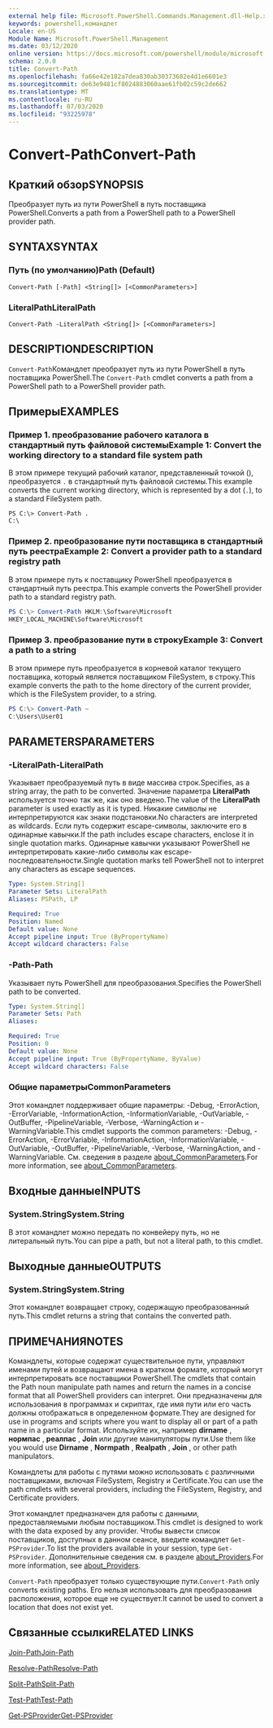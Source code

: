```yaml
---
external help file: Microsoft.PowerShell.Commands.Management.dll-Help.xml
keywords: powershell,командлет
Locale: en-US
Module Name: Microsoft.PowerShell.Management
ms.date: 03/12/2020
online version: https://docs.microsoft.com/powershell/module/microsoft.powershell.management/convert-path?view=powershell-7&WT.mc_id=ps-gethelp
schema: 2.0.0
title: Convert-Path
ms.openlocfilehash: fa66e42e182a7dea830ab30373682e4d1e6601e3
ms.sourcegitcommit: de63e9481cf8024883060aae61fb02c59c2de662
ms.translationtype: MT
ms.contentlocale: ru-RU
ms.lasthandoff: 07/03/2020
ms.locfileid: "93225978"
---
```

# <span data-ttu-id="77a1c-103">Convert-Path</span><span class="sxs-lookup"><span data-stu-id="77a1c-103">Convert-Path</span></span>

## <span data-ttu-id="77a1c-104">Краткий обзор</span><span class="sxs-lookup"><span data-stu-id="77a1c-104">SYNOPSIS</span></span>
<span data-ttu-id="77a1c-105">Преобразует путь из пути PowerShell в путь поставщика PowerShell.</span><span class="sxs-lookup"><span data-stu-id="77a1c-105">Converts a path from a PowerShell path to a PowerShell provider path.</span></span>

## <span data-ttu-id="77a1c-106">SYNTAX</span><span class="sxs-lookup"><span data-stu-id="77a1c-106">SYNTAX</span></span>

### <span data-ttu-id="77a1c-107">Путь (по умолчанию)</span><span class="sxs-lookup"><span data-stu-id="77a1c-107">Path (Default)</span></span>

```
Convert-Path [-Path] <String[]> [<CommonParameters>]
```

### <span data-ttu-id="77a1c-108">LiteralPath</span><span class="sxs-lookup"><span data-stu-id="77a1c-108">LiteralPath</span></span>

```
Convert-Path -LiteralPath <String[]> [<CommonParameters>]
```

## <span data-ttu-id="77a1c-109">DESCRIPTION</span><span class="sxs-lookup"><span data-stu-id="77a1c-109">DESCRIPTION</span></span>

<span data-ttu-id="77a1c-110">`Convert-Path`Командлет преобразует путь из пути PowerShell в путь поставщика PowerShell.</span><span class="sxs-lookup"><span data-stu-id="77a1c-110">The `Convert-Path` cmdlet converts a path from a PowerShell path to a PowerShell provider path.</span></span>

## <span data-ttu-id="77a1c-111">Примеры</span><span class="sxs-lookup"><span data-stu-id="77a1c-111">EXAMPLES</span></span>

### <span data-ttu-id="77a1c-112">Пример 1. преобразование рабочего каталога в стандартный путь файловой системы</span><span class="sxs-lookup"><span data-stu-id="77a1c-112">Example 1: Convert the working directory to a standard file system path</span></span>

<span data-ttu-id="77a1c-113">В этом примере текущий рабочий каталог, представленный точкой (), преобразуется `.` в стандартный путь файловой системы.</span><span class="sxs-lookup"><span data-stu-id="77a1c-113">This example converts the current working directory, which is represented by a dot (`.`), to a standard FileSystem path.</span></span>

```
PS C:\> Convert-Path .
C:\
```

### <span data-ttu-id="77a1c-114">Пример 2. преобразование пути поставщика в стандартный путь реестра</span><span class="sxs-lookup"><span data-stu-id="77a1c-114">Example 2: Convert a provider path to a standard registry path</span></span>

<span data-ttu-id="77a1c-115">В этом примере путь к поставщику PowerShell преобразуется в стандартный путь реестра.</span><span class="sxs-lookup"><span data-stu-id="77a1c-115">This example converts the PowerShell provider path to a standard registry path.</span></span>

```powershell
PS C:\> Convert-Path HKLM:\Software\Microsoft
HKEY_LOCAL_MACHINE\Software\Microsoft
```

### <span data-ttu-id="77a1c-116">Пример 3. преобразование пути в строку</span><span class="sxs-lookup"><span data-stu-id="77a1c-116">Example 3: Convert a path to a string</span></span>

<span data-ttu-id="77a1c-117">В этом примере путь преобразуется в корневой каталог текущего поставщика, который является поставщиком FileSystem, в строку.</span><span class="sxs-lookup"><span data-stu-id="77a1c-117">This example converts the path to the home directory of the current provider, which is the FileSystem provider, to a string.</span></span>

```powershell
PS C:\> Convert-Path ~
C:\Users\User01
```

## <span data-ttu-id="77a1c-118">PARAMETERS</span><span class="sxs-lookup"><span data-stu-id="77a1c-118">PARAMETERS</span></span>

### <span data-ttu-id="77a1c-119">-LiteralPath</span><span class="sxs-lookup"><span data-stu-id="77a1c-119">-LiteralPath</span></span>

<span data-ttu-id="77a1c-120">Указывает преобразуемый путь в виде массива строк.</span><span class="sxs-lookup"><span data-stu-id="77a1c-120">Specifies, as a string array, the path to be converted.</span></span> <span data-ttu-id="77a1c-121">Значение параметра **LiteralPath** используется точно так же, как оно введено.</span><span class="sxs-lookup"><span data-stu-id="77a1c-121">The value of the **LiteralPath** parameter is used exactly as it is typed.</span></span> <span data-ttu-id="77a1c-122">Никакие символы не интерпретируются как знаки подстановки.</span><span class="sxs-lookup"><span data-stu-id="77a1c-122">No characters are interpreted as wildcards.</span></span> <span data-ttu-id="77a1c-123">Если путь содержит escape-символы, заключите его в одинарные кавычки.</span><span class="sxs-lookup"><span data-stu-id="77a1c-123">If the path includes escape characters, enclose it in single quotation marks.</span></span> <span data-ttu-id="77a1c-124">Одинарные кавычки указывают PowerShell не интерпретировать какие-либо символы как escape-последовательности.</span><span class="sxs-lookup"><span data-stu-id="77a1c-124">Single quotation marks tell PowerShell not to interpret any characters as escape sequences.</span></span>

```yaml
Type: System.String[]
Parameter Sets: LiteralPath
Aliases: PSPath, LP

Required: True
Position: Named
Default value: None
Accept pipeline input: True (ByPropertyName)
Accept wildcard characters: False
```

### <span data-ttu-id="77a1c-125">-Path</span><span class="sxs-lookup"><span data-stu-id="77a1c-125">-Path</span></span>

<span data-ttu-id="77a1c-126">Указывает путь PowerShell для преобразования.</span><span class="sxs-lookup"><span data-stu-id="77a1c-126">Specifies the PowerShell path to be converted.</span></span>

```yaml
Type: System.String[]
Parameter Sets: Path
Aliases:

Required: True
Position: 0
Default value: None
Accept pipeline input: True (ByPropertyName, ByValue)
Accept wildcard characters: False
```

### <span data-ttu-id="77a1c-127">Общие параметры</span><span class="sxs-lookup"><span data-stu-id="77a1c-127">CommonParameters</span></span>

<span data-ttu-id="77a1c-128">Этот командлет поддерживает общие параметры: -Debug, -ErrorAction, -ErrorVariable, -InformationAction, -InformationVariable, -OutVariable, -OutBuffer, -PipelineVariable, -Verbose, -WarningAction и -WarningVariable.</span><span class="sxs-lookup"><span data-stu-id="77a1c-128">This cmdlet supports the common parameters: -Debug, -ErrorAction, -ErrorVariable, -InformationAction, -InformationVariable, -OutVariable, -OutBuffer, -PipelineVariable, -Verbose, -WarningAction, and -WarningVariable.</span></span> <span data-ttu-id="77a1c-129">См. сведения в разделе [about_CommonParameters](https://go.microsoft.com/fwlink/?LinkID=113216).</span><span class="sxs-lookup"><span data-stu-id="77a1c-129">For more information, see [about_CommonParameters](https://go.microsoft.com/fwlink/?LinkID=113216).</span></span>

## <span data-ttu-id="77a1c-130">Входные данные</span><span class="sxs-lookup"><span data-stu-id="77a1c-130">INPUTS</span></span>

### <span data-ttu-id="77a1c-131">System.String</span><span class="sxs-lookup"><span data-stu-id="77a1c-131">System.String</span></span>

<span data-ttu-id="77a1c-132">В этот командлет можно передать по конвейеру путь, но не литеральный путь.</span><span class="sxs-lookup"><span data-stu-id="77a1c-132">You can pipe a path, but not a literal path, to this cmdlet.</span></span>

## <span data-ttu-id="77a1c-133">Выходные данные</span><span class="sxs-lookup"><span data-stu-id="77a1c-133">OUTPUTS</span></span>

### <span data-ttu-id="77a1c-134">System.String</span><span class="sxs-lookup"><span data-stu-id="77a1c-134">System.String</span></span>

<span data-ttu-id="77a1c-135">Этот командлет возвращает строку, содержащую преобразованный путь.</span><span class="sxs-lookup"><span data-stu-id="77a1c-135">This cmdlet returns a string that contains the converted path.</span></span>

## <span data-ttu-id="77a1c-136">ПРИМЕЧАНИЯ</span><span class="sxs-lookup"><span data-stu-id="77a1c-136">NOTES</span></span>

<span data-ttu-id="77a1c-137">Командлеты, которые содержат существительное пути, управляют именами путей и возвращают имена в кратком формате, который могут интерпретировать все поставщики PowerShell.</span><span class="sxs-lookup"><span data-stu-id="77a1c-137">The cmdlets that contain the Path noun manipulate path names and return the names in a concise format that all PowerShell providers can interpret.</span></span> <span data-ttu-id="77a1c-138">Они предназначены для использования в программах и скриптах, где имя пути или его часть должны отображаться в определенном формате.</span><span class="sxs-lookup"><span data-stu-id="77a1c-138">They are designed for use in programs and scripts where you want to display all or part of a path name in a particular format.</span></span> <span data-ttu-id="77a1c-139">Используйте их, например **dirname** , **нормпас** , **реалпас** , **Join** или другие манипуляторы пути.</span><span class="sxs-lookup"><span data-stu-id="77a1c-139">Use them like you would use **Dirname** , **Normpath** , **Realpath** , **Join** , or other path manipulators.</span></span>

<span data-ttu-id="77a1c-140">Командлеты для работы с путями можно использовать с различными поставщиками, включая FileSystem, Registry и Certificate.</span><span class="sxs-lookup"><span data-stu-id="77a1c-140">You can use the path cmdlets with several providers, including the FileSystem, Registry, and Certificate providers.</span></span>

<span data-ttu-id="77a1c-141">Этот командлет предназначен для работы с данными, предоставляемыми любым поставщиком.</span><span class="sxs-lookup"><span data-stu-id="77a1c-141">This cmdlet is designed to work with the data exposed by any provider.</span></span> <span data-ttu-id="77a1c-142">Чтобы вывести список поставщиков, доступных в данном сеансе, введите командлет `Get-PSProvider`.</span><span class="sxs-lookup"><span data-stu-id="77a1c-142">To list the providers available in your session, type `Get-PSProvider`.</span></span> <span data-ttu-id="77a1c-143">Дополнительные сведения см. в разделе [about_Providers](../Microsoft.PowerShell.Core/About/about_Providers.md).</span><span class="sxs-lookup"><span data-stu-id="77a1c-143">For more information, see [about_Providers](../Microsoft.PowerShell.Core/About/about_Providers.md).</span></span>

<span data-ttu-id="77a1c-144">`Convert-Path` преобразует только существующие пути.</span><span class="sxs-lookup"><span data-stu-id="77a1c-144">`Convert-Path` only converts existing paths.</span></span> <span data-ttu-id="77a1c-145">Его нельзя использовать для преобразования расположения, которое еще не существует.</span><span class="sxs-lookup"><span data-stu-id="77a1c-145">It cannot be used to convert a location that does not exist yet.</span></span>

## <span data-ttu-id="77a1c-146">Связанные ссылки</span><span class="sxs-lookup"><span data-stu-id="77a1c-146">RELATED LINKS</span></span>

[<span data-ttu-id="77a1c-147">Join-Path</span><span class="sxs-lookup"><span data-stu-id="77a1c-147">Join-Path</span></span>](Join-Path.md)

[<span data-ttu-id="77a1c-148">Resolve-Path</span><span class="sxs-lookup"><span data-stu-id="77a1c-148">Resolve-Path</span></span>](Resolve-Path.md)

[<span data-ttu-id="77a1c-149">Split-Path</span><span class="sxs-lookup"><span data-stu-id="77a1c-149">Split-Path</span></span>](Split-Path.md)

[<span data-ttu-id="77a1c-150">Test-Path</span><span class="sxs-lookup"><span data-stu-id="77a1c-150">Test-Path</span></span>](Test-Path.md)

[<span data-ttu-id="77a1c-151">Get-PSProvider</span><span class="sxs-lookup"><span data-stu-id="77a1c-151">Get-PSProvider</span></span>](Get-PSProvider.md)

